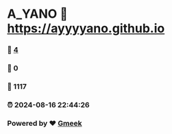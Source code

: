 # A_YANO :link: https://ayyyyano.github.io 
### :page_facing_up: [4](https://ayyyyano.github.io/tag.html) 
### :speech_balloon: 0 
### :hibiscus: 1117 
### :alarm_clock: 2024-08-16 22:44:26 
### Powered by :heart: [Gmeek](https://github.com/Meekdai/Gmeek)
